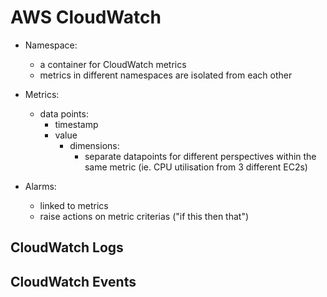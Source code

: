 # AWS CloudWatch

- Namespace:
    - a container for CloudWatch metrics
    - metrics in different namespaces are isolated from each other
- Metrics:
    - data points:
        - timestamp
        - value
            - dimensions:
                - separate datapoints for different perspectives within the same metric (ie. CPU utilisation from 3 different EC2s)

- Alarms:
    - linked to metrics
    - raise actions on metric criterias ("if this then that")


## CloudWatch Logs


## CloudWatch Events